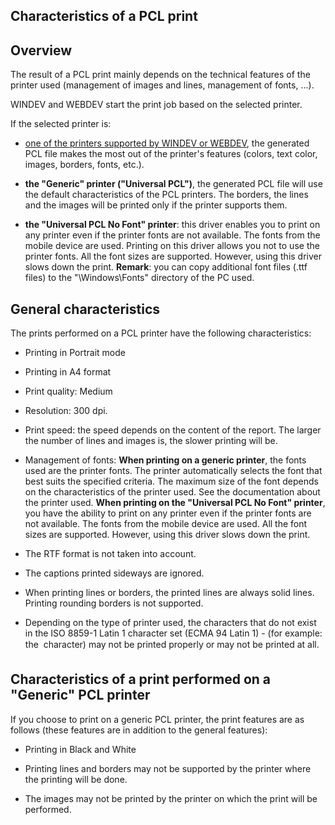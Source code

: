 
## Characteristics of a PCL print
			



<a name="NOTE1"></a>
<a name="NOTE1_1"></a>


## Overview
<a name="overview_ELTTEXTE000106"></a>
The result of a PCL print mainly depends on the technical features of the printer used (management of images and lines, management of fonts, ...).

WINDEV and WEBDEV start the print job based on the selected printer.

If the selected printer is:

- [one of the printers supported by WINDEV or WEBDEV](../WDChamp/1011022.md), the generated PCL file makes the most out of the printer's features (colors, text color, images, borders, fonts, etc.).

- **the "Generic" printer ("Universal PCL")**, the generated PCL file will use the default characteristics of the PCL printers. The borders, the lines and the images will be printed only if the printer supports them.

- **the "Universal PCL No Font" printer**: this driver enables you to print on any printer even if the printer fonts are not available. The fonts from the mobile device are used. Printing on this driver allows you not to use the printer fonts. All the font sizes are supported. However, using this driver slows down the print. 
	**Remark**: you can copy additional font files (.ttf files) to the "\\Windows\\Fonts" directory of the PC used.




<a name="NOTE2"></a>
<a name="NOTE2_1"></a>


## General characteristics
<a name="general_characteristics_ELTTEXTE000130"></a>
The prints performed on a PCL printer have the following characteristics:

- Printing in Portrait mode

- Printing in A4 format

- Print quality: Medium

- Resolution: 300 dpi.

- Print speed: the speed depends on the content of the report. The larger the number of lines and images is, the slower printing will be.

- Management of fonts:
	**When printing on a generic printer**, the fonts used are the printer fonts. The printer automatically selects the font that best suits the specified criteria. The maximum size of the font depends on the characteristics of the printer used. See the documentation about the printer used.
	**When printing on the "Universal PCL No Font" printer**, you have the ability to print on any printer even if the printer fonts are not available. The fonts from the mobile device are used. All the font sizes are supported. However, using this driver slows down the print.

- The RTF format is not taken into account.

- The captions printed sideways are ignored.

- When printing lines or borders, the printed lines are always solid lines. Printing rounding borders is not supported.

- Depending on the type of printer used, the characters that do not exist in the ISO 8859-1 Latin 1 character set (ECMA 94 Latin 1) - (for example: the  character) may not be printed properly or may not be printed at all.




<a name="NOTE3"></a>
<a name="NOTE3_1"></a>


## Characteristics of a print performed on a "Generic" PCL printer
<a name="characteristics_print_performed_generic_pcl_printer_ELTTEXTE000154"></a>
If you choose to print on a generic PCL printer, the print features are as follows (these features are in addition to the general features):

- Printing in Black and White

- Printing lines and borders may not be supported by the printer where the printing will be done.

- The images may not be printed by the printer on which the print will be performed.





